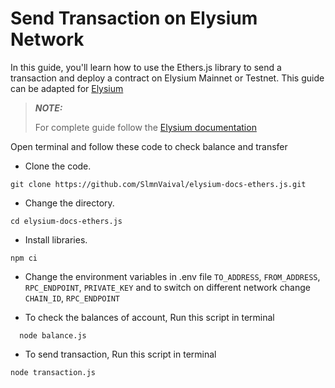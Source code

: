 # Send Transaction on Elysium Network

In this guide, you'll learn how to use the Ethers.js library to send a transaction and deploy a contract on Elysium
Mainnet or Testnet. This guide can be adapted for [Elysium](https://blog.elysiumchain.tech/docs/networks/elysium-chain)

> **_NOTE:_**
>
> For complete guide follow the [Elysium documentation](https://blog.elysiumchain.tech)

Open terminal and follow these code to check balance and transfer

- Clone the code.

```angular2html
git clone https://github.com/SlmnVaival/elysium-docs-ethers.js.git
```

- Change the directory.

``` 
cd elysium-docs-ethers.js
```

- Install libraries.

```angular2html
npm ci
```

- Change the environment variables in .env file `TO_ADDRESS`, `FROM_ADDRESS`, `RPC_ENDPOINT`, `PRIVATE_KEY` and to
  switch on different network change `CHAIN_ID`, `RPC_ENDPOINT`

- To check the balances of account, Run this script in terminal

``` angular2html
  node balance.js
```

- To send transaction, Run this script in terminal

 ``` angular2html
node transaction.js
```
